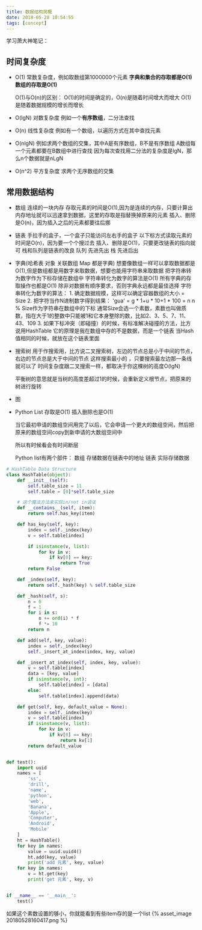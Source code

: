 ```yaml
---
title: 数据结构简概
date: 2018-05-28 10:54:55
tags: [concept]
---
```


学习萧大神笔记：

## 时间复杂度

*	O(1)
	常数复杂度，例如取数组第1000000个元素
	**字典和集合的存取都是O(1)**
	**数组的存取是O(1)**

	O(1)与O(n)的区别：
	O(1)的时间是确定的，O(n)是随着时间增大而增大
	O(1)是随着数据规模的增长而增长

*	O(lgN)
	对数复杂度
	例如一个**有序数组**，二分法查找

*	O(n)
	线性复杂度
	例如有一个数组，以遍历方式在其中查找元素

*	O(nlgN)
	例如求两个数组的交集，其中A是有序数组，B不是有序数组
	A数组每一个元素都要在B数组中进行查找
	因为每次查找用二分法的复杂度是lgN，那么n个数据就是nLgN

*	O(n^2)
	平方复杂度
	求两个无序数组的交集

## 常用数据结构
*	数组
	连续的一块内存
	存取元素的时间是O(1),因为是连续的内存，只要计算出内存地址就可以迅速拿到数据，这里的存取是指替换掉原来的元素
	插入、删除是O(n)，因为插入之后的元素都要往后挪

*	链表
	手拉手的盒子，一个盒子只能访问左右手的盒子
	以下标方式读取元素的时间是O(n)，因为要一个个搜过去
	插入、删除是O(1)，只要更改链表的指向就可
	栈和队列是链表的改良
	队列 先进先出
	栈	先进后出

*	字典(哈希表 对象 关联数组 Map 都是字典)
	想要像数组一样可以拿取数据都是O(1),但是数组都是用数字来取数据，想要也能用字符串来取数据
	把字符串转为数字作为下标存储在数组中
	字符串转化为数字的算法是O(1)
	所有字典的存取操作也都是O(1)
	除非对数据有顺序要求，否则字典永远都是最佳选择
	字符串转化为数字的算法：
		1. 确定数据规模，这样可以确定容器数组的大小 =  Size
		2. 把字符当作N进制数字得到结果：
			'gua' = g * 1+u * 10+1 * 100 = n
			n % Size作为字符串在数组中的下标
			通常Size会选一个素数，素数也叫做质数，指在大于1的整数中只能被1和它本身整除的数，比如2、3、5、7、11、43、109
		3. 如果下标冲突（即碰撞）的时候，有标准解决碰撞的方法，比方说用HashTable
			它的原理是我在数组中存的不是数据，而是一个链表
			当Hash值相同的时候，就放在这个链表里面

*	搜索树
	用于作搜索用，比方说二叉搜索树，左边的节点总是小于中间的节点，右边的节点总是大于中间的节点
	这样搜索最小的 ，只要搜索最左边那一条线就可以了
	时间复杂度跟二叉搜索一样，都取决于你这棵树的高度O(lgN)

	平衡树的意思就是当树的高度差超过1的时候，会重新定义根节点，把原来的树进行旋转

*	图

*	Python List
	存取是O(1)
	插入删除也是O(1)

	当它最初申请的数组空间用完了以后，它会申请一个更大的数组空间，然后把原来的数组空间copy到新申请的大数组空间中

	所以有时候看会有时间断层

	Python list有两个部件：
		数组		存储数据在链表中的地址
		链表		实际存储数据


```python
# HashTable Data Structure
class HashTable(object):
    def __init__(self):
        self.table_size = 11
        self.table = [0]*self.table_size

    # 这个魔法方法来实现in/not in语法
    def __contains__(self, item):
        return self.has_key(item)

    def has_key(self, key):
        index = self._index(key)
        v = self.table[index]

        if isinstance(v, list):
            for kv in v:
                if kv[0] == key:
                    return True
        return False

    def _index(self, key):
        return self._hash(key) % self.table_size

    def _hash(self, s):
        n = 0
        f = 1
        for i in s:
            n += ord(i) * f
            f *= 10
        return n

    def add(self, key, value):
        index = self._index(key)
        self._insert_at_index(index, key, value)

    def _insert_at_index(self, index, key, value):
        v = self.table[index]
        data = [key, value]
        if isinstance(v, int):
            self.table[index] = [data]
        else:
            self.table[index].append(data)

    def get(self, key, default_value = None):
        index = self._index(key)
        v = self.table[index]
        if isinstance(v, list):
            for kv in v:
                if kv[0] == key:
                    return kv[1]
        return default_value


def test():
    import uuid
    names = [
        'ss',
        'drill',
        'name',
        'python',
        'web',
        'Banana',
        'Apple',
        'Computer',
        'Android',
        'Mobile'
    ]
    ht = HashTable()
    for key in names:
        value = uuid.uuid4()
        ht.add(key, value)
        print('add 元素', key, value)
    for key in names:
        v = ht.get(key)
        print('get 元素', key, v)


if __name__ == '__main__':
    test()
```

如果这个素数设置的够小，你就能看到有些item存的是一个list
{% asset_image 20180528160417.png %}